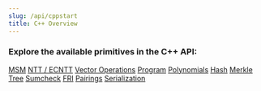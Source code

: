 ```yaml
---
slug: /api/cppstart
title: C++ Overview
---
```



### Explore the available primitives in the C++ API:


<div style={{ display: 'grid', gridTemplateColumns: '1fr 1fr', gap: '1rem', marginTop: '1rem' }}>

<a href="/api/cpp/MSM" className="card-link">MSM</a>
<a href="/api/cpp/NTT" className="card-link">NTT / ECNTT</a>
<a href="/api/cpp/Vector-operations" className="card-link">Vector Operations</a>
<a href="/api/cpp/Program" className="card-link">Program</a>
<a href="/api/cpp/Polynomials" className="card-link">Polynomials</a>
<a href="/api/cpp/Hash" className="card-link">Hash</a>
<a href="/api/cpp/Merkle-Tree" className="card-link">Merkle Tree</a>
<a href="/api/cpp/Sumcheck" className="card-link">Sumcheck</a>
<a href="/api/cpp/FRI" className="card-link">FRI</a>
<a href="/api/cpp/Pairings" className="card-link">Pairings</a>
<a href="/api/cpp/Serialization" className="card-link">Serialization</a>

</div>

